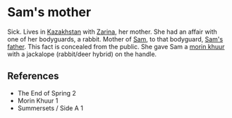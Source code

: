 # Sam's mother
Sick. Lives in [Kazakhstan](Location/Regions/Kazakhstan.md) with [Zarina](Person/Zarina.md), her mother. She had an affair with one of her bodyguards, a rabbit. Mother of [Sam](Person/Sam.md), to that bodyguard, [Sam's father](Sam's%20father). This fact is concealed from the public. She gave Sam a [morin khuur](morin%20khuur) with a jackalope (rabbit/deer hybrid) on the handle.

## References
- The End of Spring 2
- Morin Khuur 1
- Summersets / Side A 1
